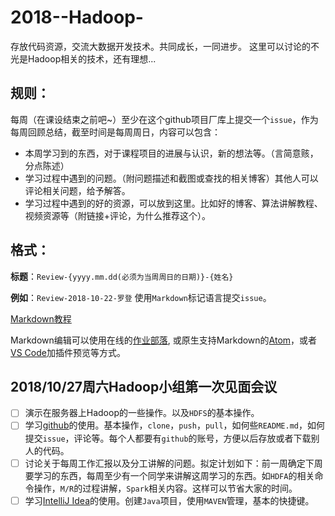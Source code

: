 # 2018--Hadoop-
存放代码资源，交流大数据开发技术。共同成长，一同进步。
这里可以讨论的不光是Hadoop相关的技术，还有理想...

## 规则：
每周（在课设结束之前吧~）至少在这个github项目厂库上提交一个`issue`，作为每周回顾总结，截至时间是每周周日，内容可以包含：

- 本周学习到的东西，对于课程项目的进展与认识，新的想法等。（言简意赅，分点陈述）
- 学习过程中遇到的问题。（附问题描述和截图或查找的相关博客）其他人可以评论相关问题，给予解答。
- 学习过程中遇到的好的资源，可以放到这里。比如好的博客、算法讲解教程、视频资源等（附链接+评论，为什么推荐这个）。

## 格式：
**标题**：`Review-{yyyy.mm.dd(必须为当周周日的日期)}-{姓名}`

**例如**：`Review-2018-10-22-罗登`
使用`Markdown`标记语言提交`issue`。

[Markdown教程](https://www.zybuluo.com/mdeditor?url=https://www.zybuluo.com/static/editor/md-help.markdown)

Markdown编辑可以使用在线的[作业部落](https://www.zybuluo.com/), 或原生支持Markdown的[Atom](https://atom.io/)，或者[VS Code](https://code.visualstudio.com/)加插件预览等方式。



  ## 2018/10/27周六Hadoop小组第一次见面会议
  
  - [ ] 演示在服务器上Hadoop的一些操作。以及`HDFS`的基本操作。
  - [ ] 学习[github](http://github.com/)的使用。基本操作，`clone`，`push`，`pull`，如何些`README.md`，如何提交`issue`，评论等。每个人都要有`github`的账号，方便以后存放或者下载别人的代码。
  - [ ] 讨论关于每周工作汇报以及分工讲解的问题。拟定计划如下：前一周确定下周要学习的东西，每周至少有一个同学来讲解这周学习的东西。如`HDFA`的相关命令操作，`M/R`的过程讲解，`Spark`相关内容。这样可以节省大家的时间。
  - [ ] 学习[IntelliJ Idea](https://www.jetbrains.com/)的使用。创建`Java`项目，使用`MAVEN`管理，基本的快捷键。
